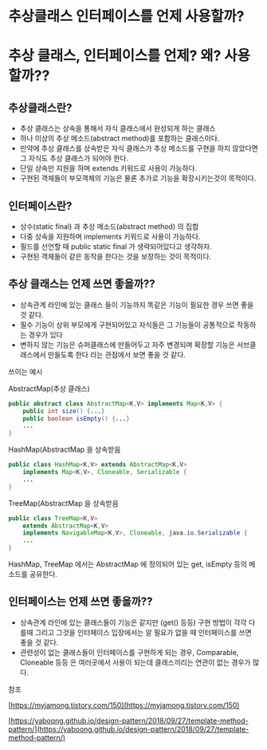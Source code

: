 # 추상클래스 인터페이스를 언제 사용할까?

# 추상 클래스, 인터페이스를 언제? 왜? 사용할까??

## 추상클래스란?

- 추상 클래스는 상속을 통해서 자식 클래스에서 완성되게 하는 클래스
- 하나 이상의 추상 메소드(abstract method)를 포함하는 클래스이다.
- 만약에 추상 클래스를 상속받은 자식 클래스가 추상 메소드를 구현을 하지 않았다면 그 자식도 추상 클래스가 되어야 한다.
- 단일 상속만 지원을 하며 extends 키워드로 사용이 가능하다.
- 구현된 객체들이 부모객체의 기능은 물론 추가로 기능을 확장시키는것이 목적이다.

## 인터페이스란?

- 상수(static final) 과 추상 메소드(abstract method) 의 집합
- 다중 상속을 지원하며 implements 키워드로 사용이 가능하다.
- 필드를 선언할 때 public static final 가 생략되어있다고 생각하자.
- 구현된 객체들이 같은 동작을 한다는 것을 보장하는 것이 목적이다.

## 추상 클래스는 언제 쓰면 좋을까??

- 상속관계 라인에 있는 클래스 들이 기능까지 똑같은 기능이 필요한 경우 쓰면 좋을 것 같다.
- 필수 기능이 상위 부모에게 구현되어있고 자식들은 그 기능들이 공통적으로 작동하는 경우가 있다
- 변하지 않는 기능은 슈퍼클래스에 만들어두고 자주 변경되며 확장할 기능은 서브클래스에서 만들도록 한다 라는 관점에서 보면 좋을 것 같다.

쓰이는 예시

AbstractMap(추상 클래스)

```java
public abstract class AbstractMap<K,V> implements Map<K,V> {
	public int size() {...}
	public boolean isEmpty() {...}
	...
}
```

HashMap(AbstractMap 을 상속받음

```java
public class HashMap<K,V> extends AbstractMap<K,V>
    implements Map<K,V>, Cloneable, Serializable {
	...
}
```

TreeMap(AbstractMap 을 상속받음

```java
public class TreeMap<K,V>
    extends AbstractMap<K,V>
    implements NavigableMap<K,V>, Cloneable, java.io.Serializable {
	...
}
```

HashMap, TreeMap 에서는 AbstractMap 에 정의되어 있는 get, isEmpty 등의 메소드를 공유한다.

## 인터페이스는 언제 쓰면 좋을까??

- 상속관계 라인에 있는 클래스들이 기능은 같지만 (get() 등등) 구현 방법이 각각 다를때 그리고 그것을 인터페이스 입장에서는 알 필요가 없을 때 인터페이스를 쓰면 좋을 것 같다.
- 관련성이 없는 클래스들이 인터페이스를 구현하게 되는 경우, Comparable, Cloneable 등등 은 여러곳에서 사용이 되는데 클래스끼리는 연관이 없는 경우가 많다.

참조

[https://myjamong.tistory.com/150](https://myjamong.tistory.com/150)

[https://yaboong.github.io/design-pattern/2018/09/27/template-method-pattern/](https://yaboong.github.io/design-pattern/2018/09/27/template-method-pattern/)